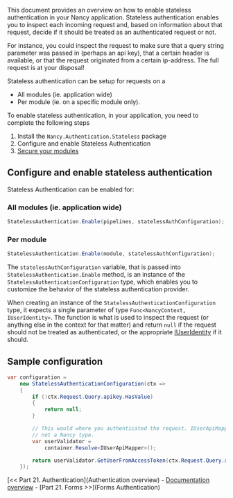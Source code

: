 This document provides an overview on how to enable stateless authentication in your Nancy application. Stateless authentication enables you to inspect each incoming request and, based on information about that request, decide if it should be treated as an authenticated request or not.

For instance, you could inspect the request to make sure that a query string parameter was passed in (perhaps an api key), that a certain header is available, or that the request originated from a certain ip-address. The full request is at your disposal!

Stateless authentication can be setup for requests on a
- All modules (ie. application wide)
- Per module (ie. on a specific module only).

To enable stateless authentication, in your application, you need to complete the following steps

1. Install the `Nancy.Authentication.Stateless` package
1. Configure and enable Stateless Authentication
1. [Secure your modules](https://github.com/NancyFx/Nancy/wiki/Authentication-overview)

## Configure and enable stateless authentication

Stateless Authentication can be enabled for:

### All modules (ie. application wide)
```c#
StatelessAuthentication.Enable(pipelines, statelessAuthConfiguration);
```

### Per module
```c#
StatelessAuthentication.Enable(module, statelessAuthConfiguration);
```

The `statelessAuthConfiguration` variable, that is passed into `StatelessAuthentication.Enable` method, is an instance of the `StatelessAuthenticationConfiguration` type, which enables you to customize the behavior of the stateless authentication provider.

When creating an instance of the `StatelessAuthenticationConfiguration` type, it expects a single parameter of type `Func<NancyContext, IUserIdentity>`. The function is what is used to inspect the request (or anything else in the context for that matter) and return `null` if the request should not be treated as authenticated, or the appropriate [IUserIdentity](https://github.com/NancyFx/Nancy/wiki/Authentication-overview) if it should.

## Sample configuration

```c#
var configuration =
    new StatelessAuthenticationConfiguration(ctx =>
    {
        if (!ctx.Request.Query.apikey.HasValue)
        {
            return null;
        }

        // This would where you authenticated the request. IUserApiMapper is
        // not a Nancy type.
        var userValidator = 
            container.Resolve<IUserApiMapper>();

        return userValidator.GetUserFromAccessToken(ctx.Request.Query.apikey);
    });
```


[<< Part 21. Authentication](Authentication overview) - [Documentation overview](Documentation) - [Part 21. Forms >>](Forms Authentication)